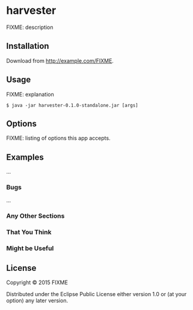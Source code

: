 # harvester

FIXME: description

## Installation

Download from http://example.com/FIXME.

## Usage

FIXME: explanation

    $ java -jar harvester-0.1.0-standalone.jar [args]

## Options

FIXME: listing of options this app accepts.

## Examples

...

### Bugs

...

### Any Other Sections
### That You Think
### Might be Useful

## License

Copyright © 2015 FIXME

Distributed under the Eclipse Public License either version 1.0 or (at
your option) any later version.
